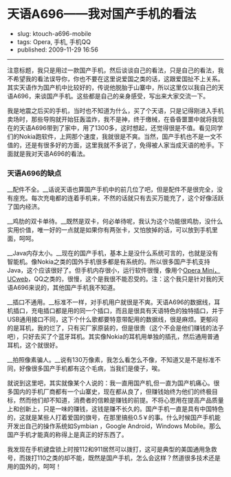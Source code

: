 # 天语A696——我对国产手机的看法

- slug: ktouch-a696-mobile
- tags: Opera, 手机, 手机QQ
- published: 2009-11-29 16:56

----------

注意标题，我只是用过一款国产手机，然后谈谈自己的看法，只是自己的看法，我不希望我的看法误导你，你也不要在这里说爱国之类的话，这跟爱国扯不上关系。其实天语作为国产机中比较好的，传说他脱胎于山寨中，所以这里仅以我自己的天语A696，来谈国产手机。这些都是自己的亲身感受，写出来大家交流一下。

我是地震之后买的手机，当时也不知道为什么，买了个天语，只是记得刚进入手机卖场时，那些导购就开始狂轰滥炸，我不是神，终于缴械，在昏昏噩噩中就将我现在的天语A696带到了家中，用了1300多，这时想起，还觉得很是不值。看见同学们的Nokia跑软件，上网那个速度，我就很是不爽。当然，国产手机也不是一文不值的，还是有很多好的方面，这里我就不多说了，免得被人家当成天语的枪手。下面就是我对天语A696的看法。

### 天语A696的缺点

__配件不全。__话说天语也算国产手机中的前几位了吧，但是配件不是很完全，没有座充。每次充电都的连着手机来，不然的话就只有去买万能充了，这个好像活跃了国内经济。

__鸡肋的双卡单待。__既然是双卡，何必单待呢，我认为这个功能很鸡肋，没什么实用价值，唯一好的一点就是如果你有两张卡，又怕放掉的话，可以放到手机里面，呵呵。

__Java内存太小。__现在的国产手机，基本上是没什么系统可言的，也就是没有智能机。像Nokia之类的国外手机很多都是有系统的。所以很多国产手机支持Java，这个应该很好了。但手机内存很小，运行软件很慢，像用个[Opera Mini，UCweb][1]，QQ之类的，很慢，这个是我很不能忍受的。注：这个我只是针对我的天语A696来说的，其他国产手机我不知道。

__插口不通用。__标准不一样，对手机用户就很是不爽。天语A696的数据线，耳机插口，充电插口都是用的同一个插口，而且是很具有天语特色的独特插口，并于USB通用接口不同，这下个什么歌都要特意带配用的数据线，很是麻烦。更郁闷的是耳机，我的烂了，只有买厂家原装的，但是很贵（这个不会是他们赚钱的法子吧），只好去买了个蓝牙耳机。其实像Nokia的耳机用单独的插孔，然后通用普通耳机，这个就很好。

__拍照像素骗人。__说有130万像素，我怎么看怎么不像，不知道又是不是标准不同，好像很多国产手机都有这个毛病，当我们是傻子，唉。

就说到这里吧，其实就像某个人说的：我一直用国产机,但一直为国产机痛心。很多国内的手机厂商都有一个山寨史，现在都从良了，但赚钱始终为他们的终极目标，然而他们却不知道，消费者的信赖是赚钱的前提。不将心思用在提高产品质量上和创新上，只是一味的赚钱，这钱是赚不长久的。国产手机一直是具有中国特色的，这就是某些人打着爱国的旗号，在那里搞些0.5￥的事。什么时候国产手机能开发出自己的操作系统如Symbian ，Google Android，Windows Mobile。那么国产手机才能真的称得上是真正的好东西了。

我发现在手机键盘锁上时按112和911居然可以拨打，这可是典型的美国通用急救号，而拨打110之类的却不能，既然是国产手机，怎么会这样？然道很多技术还是用的国外的，呵呵！

[1]: /mobile-browser-ucweb-operamini
